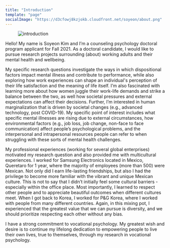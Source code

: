 ```yaml
---
title: "Introduction"
template: "page"
socialImage: "https://d3cfowj8kzjokb.cloudfront.net/soyeon/about.png"
---
```


<figure class="float-right" style="width: 240px">
	<img src="https://d3cfowj8kzjokb.cloudfront.net/soyeon/introduction.png" alt="introduction">
	<!-- <figcaption>introduction</figcaption> -->
</figure>

Hello! My name is Soyeon Kim and I’m a counseling psychology doctoral program applicant for Fall 2021. As a doctoral candidate, I would like to pursue research projects surrounding (about) working adults and their mental health and wellbeing.

My specific research questions investigate the ways in which dispositional factors impact mental illness and contribute to performance, while also exploring how work experiences can shape an individual's perception of their life satisfaction and the meaning of life itself. I’m also fascinated with learning more about how women juggle their work-life demands and strike a balance between the two, as well how societal pressures and external expectations can affect their decisions. Further, I’m interested in human marginalization that is driven by societal changes (e.g., advanced technology, post COVID-19). My specific point of interest includes what specific mental illnesses are rising due to external circumstances, how environmental factors (e.g., job loss, job change, non-face to face communication) affect people’s psychological problems, and the interpersonal and intrapersonal resources people can refer to when struggling with these sorts of mental health challenges.

My professional experiences (working for several global enterprises) motivated my research question and also provided me with multicultural experiences. I worked for Samsung Electronics located in Mexico, Queretaro for 1 year, where the majority of employees (more than 500) were Mexican. Not only did I earn life-lasting friendships, but also I had the privilege to become more familiar with the vibrant and unique Mexican culture. This is not to say that I didn’t initially feel some cultural barriers - especially within the office place. Most importantly, I learned to respect other people and to appreciate beautiful outcomes when different cultures meet. When I got back to Korea, I worked for P&G Korea, where I worked with people from many different countries. Again, in this mixing pot, I experienced that the greatest value that we can pursue is diversity, and we should prioritize respecting each other without any bias.

I have a strong commitment to vocational psychology. My greatest wish and desire is to continue my lifelong dedication to empowering people to live their own lives, true to themselves, through my research in vocational psychology. 